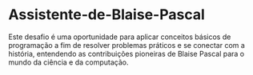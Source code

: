 # Assistente-de-Blaise-Pascal
Este desafio é uma oportunidade para aplicar conceitos básicos de programação a fim de resolver problemas práticos e se conectar com a história, entendendo as contribuições pioneiras de Blaise Pascal para o mundo da ciência e da computação.
